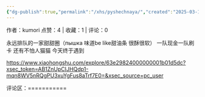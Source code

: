 ```yaml
---
{"dg-publish":true,"permalink":"/xhs/pyshechnaya/","created":"2025-03-17T22:37:27.061+08:00","updated":"2025-03-17T22:37:27.061+08:00"}
---
```


作者：kumori
点赞：4   |   收藏：1   |   评论：0

永远排队的一家甜甜圈（пышка 味道be like甜油条 很酥很软）
一队现金一队刷卡
还有不怕人猫猫 今天终于遇到

https://www.xiaohongshu.com/explore/63e29824000000001b01d5dc?xsec_token=AB1ZnUpCIJHQdp1-mqn8WV5nRQgPU3xuYgFus8aTrf7E0=&xsec_source=pc_user

评论区：===========

